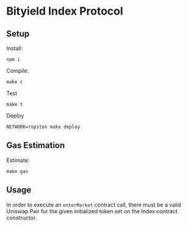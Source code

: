 # Bityield Index Protocol

## Setup

Install:

```
npm i
```

Compile:

```
make c
```

Test

```
make t
```

Deploy

```
NETWORK=ropsten make deploy
```

## Gas Estimation

Estimate:

```
make gas
```

## Usage

In order to execute an `enterMarket` contract call, there must be a valid Uniswap Pair for the given initialized token set on the Index contract constructor.